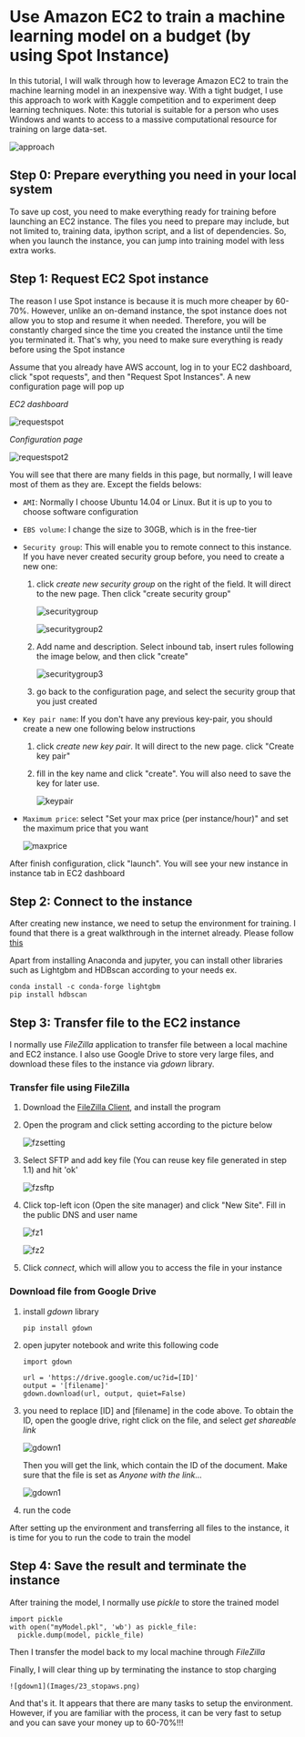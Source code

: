# Use Amazon EC2 to train a machine learning model on a budget (by using Spot Instance)

In this tutorial, I will walk through how to leverage Amazon EC2 to train the machine learning model in an inexpensive way. With a tight budget, I use this approach to work with Kaggle competition and to experiment deep learning techniques. Note: this tutorial is suitable for a person who uses Windows and wants to access to a massive computational resource for training on large data-set. 


![approach](Images/0_approach.PNG)


## Step 0: Prepare everything you need in your local system

To save up cost, you need to make everything ready for training before launching an EC2 instance.
The files you need to prepare may include, but not limited to, training data, ipython script, and a list of dependencies. 
So, when you launch the instance, you can jump into training model with less extra works.

## Step 1: Request EC2 Spot instance

The reason I use Spot instance is because it is much more cheaper by 60-70%. 
However, unlike an on-demand instance, the spot instance does not allow you to stop and resume it when needed. 
Therefore, you will be constantly charged since the time you created the instance until the time you terminated it. 
That's why, you need to make sure everything is ready before using the Spot instance

Assume that you already have AWS account, log in to your EC2 dashboard, click "spot requests", and then "Request Spot Instances". A new configuration page will pop up

*EC2 dashboard*

![requestspot](Images/0_1_request_spot_instance.PNG)

*Configuration page*

![requestspot2](Images/0_1_request_spot_instance2.PNG)

You will see that there are many fields in this page, but normally, I will leave most of them as they are. Except the fields belows:

* `AMI`: Normally I choose Ubuntu 14.04 or Linux. But it is up to you to choose software configuration
* `EBS volume`: I change the size to 30GB, which is in the free-tier 
* `Security group`: This will enable you to remote connect to this instance. If you have never created security group before, you need to create a new one:
	1. click *create new security group* on the right of the field. It will direct to the new page. Then click "create security group" 
	
		![securitygroup](Images/0_2_create_new_security_group.PNG)
		
		![securitygroup2](Images/0_3_create_new_security_group.PNG)
		
	2. Add name and description. Select inbound tab, insert rules following the image below, and then click "create"
	
		![securitygroup3](Images/0_4_security_group.PNG)
		
	3. go back to the configuration page, and select the security group that you just created

* `Key pair name`: If you don't have any previous key-pair, you should create a new one following below instructions
	1. click *create new key pair*. It will direct to the new page. click "Create key pair"
	2. fill in the key name and click "create". You will also need to save the key for later use.
		
		![keypair](Images/0_5_keypare.PNG)

* `Maximum price`: select "Set your max price (per instance/hour)" and set the maximum price that you want
	
	![maxprice](Images/0_5_1_price.PNG)

After finish configuration, click "launch". You will see your new instance in instance tab in EC2 dashboard

## Step 2: Connect to the instance

After creating new instance, we need to setup the environment for training. 
I found that there is a great walkthrough in the internet already. Please follow [this](https://medium.com/@alexjsanchez/python-3-notebooks-on-aws-ec2-in-15-mostly-easy-steps-2ec5e662c6c6)

Apart from installing Anaconda and jupyter, you can install other libraries such as Lightgbm and HDBscan according to your needs 
ex.
```
conda install -c conda-forge lightgbm 
pip install hdbscan
```

## Step 3: Transfer file to the EC2 instance

I normally use *FileZilla* application to transfer file between a local machine and EC2 instance. 
I also use Google Drive to store very large files, and download these files to the instance via *gdown* library.

### Transfer file using FileZilla

1. Download the [FileZilla Client](https://filezilla-project.org/), and install the program 

2. Open the program and click setting according to the picture below
	
	![fzsetting](Images/12_1_filezilla.png)

3. Select SFTP and add key file (You can reuse key file generated in step 1.1) and hit 'ok'
	
	![fzsftp](Images/13_add_key_file.PNG)

4. Click top-left icon (Open the site manager) and click "New Site". Fill in the public DNS and user name
	
	![fz1](Images/12_filezilla.PNG)
	
	![fz2](Images/12_3_filezilla.PNG)

5. Click *connect*, which will allow you to access the file in your instance

### Download file from Google Drive
1. install *gdown* library
	```
	pip install gdown
	```
2. open jupyter notebook and write this following code
	```
	import gdown

	url = 'https://drive.google.com/uc?id=[ID]'
	output = '[filename]'
	gdown.download(url, output, quiet=False)
	```

3. you need to replace [ID] and [filename] in the code above. To obtain the ID, open the google drive, right click on the file, and select *get shareable link* 
	
	![gdown1](Images/21_gdrive.png)

	Then you will get the link, which contain the ID of the document. Make sure that the file is set as *Anyone with the link...*
	
	![gdown1](Images/22_shareablelink.PNG)

4. run the code

After setting up the environment and transferring all files to the instance, it is time for you to run the code to train the model

## Step 4: Save the result and terminate the instance

After training the model, I normally use *pickle* to store the trained model

```
import pickle
with open("myModel.pkl", 'wb') as pickle_file:
  pickle.dump(model, pickle_file)
```

Then I transfer the model back to my local machine through *FileZilla*

Finally, I will clear thing up by terminating the instance to stop charging
	
	![gdown1](Images/23_stopaws.png)

And that's it. It appears that there are many tasks to setup the environment. 
However, if you are familiar with the process, it can be very fast to setup and you can save your money up to 60-70%!!!

